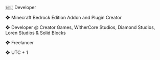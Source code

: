 🇳🇱 Developer



❖ Minecraft Bedrock Edition Addon and Plugin Creator

❖ Developer @ Creator Games, WitherCore Studios, Diamond Studios, Loren Studios & Solid Blocks

❖ Freelancer

❖ UTC + 1
